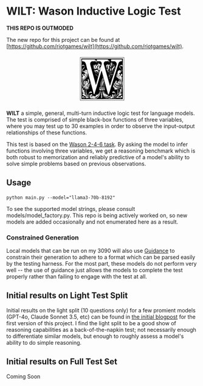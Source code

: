 # WILT: Wason Inductive Logic Test

**THIS REPO IS OUTMODED**

The new repo for this project can be found at [https://github.com/riotgames/wilt](https://github.com/riotgames/wilt).

<p align="center">
    <img src="https://github.com/ambisinister/wilt/blob/main/docs/wilt.png?raw=true" width="128">
</p>

**WILT** a simple, general, multi-turn inductive logic test for language models. The test is comprised of simple black-box functions of three variables, where you may test up to 30 examples in order to observe the input-output relationships of these functions.

This test is based on the [Wason 2-4-6 task](https://journals.sagepub.com/doi/10.1080/17470216008416717). By asking the model to infer functions involving three variables, we get a reasoning benchmark which is both robust to memorization and reliably predictive of a model's ability to solve simple problems based on previous observations. 

## Usage

```
python main.py --model="llama3-70b-8192"
```

To see the supported model strings, please consult models/model_factory.py. This repo is being actively worked on, so new models are added occasionally and not enumerated here as a result.

### Constrained Generation

Local models that can be run on my 3090 will also use [Guidance](https://github.com/guidance-ai/guidance) to constrain their generation to adhere to a format which can be parsed easily by the testing harness. For the most part, these models do not perform very well -- the use of guidance just allows the models to complete the test properly rather than failing to engage with the test at all.

## Initial results on Light Test Split

Initial results on the light split (10 questions only) for a few promient models (GPT-4o, Claude Sonnet 3.5, etc) can be found in [the initial blogpost](https://planetbanatt.net/articles/wason.html) for the first version of this project. I find the light split to be a good show of reasoning capabilities as a back-of-the-napkin test; not necessarily enough to differentiate similar models, but enough to roughly assess a model's ability to do simple reasoning.

## Initial results on Full Test Set

Coming Soon
